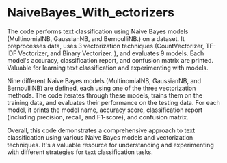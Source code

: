 # NaiveBayes_With_ectorizers
The code performs text classification using Naive Bayes models (MultinomialNB, GaussianNB, and BernoulliNB.) on a dataset. It preprocesses data, uses 3 vectorization techniques  (CountVectorizer, TF-IDF Vectorizer, and Binary Vectorizer. ), and evaluates 9 models. Each model's accuracy, classification report, and confusion matrix are printed. Valuable for learning text classification and experimenting with models.


Nine different Naive Bayes models (MultinomialNB, GaussianNB, and BernoulliNB) are defined, each using one of the three vectorization methods. The code iterates through these models, trains them on the training data, and evaluates their performance on the testing data. For each model, it prints the model name, accuracy score, classification report (including precision, recall, and F1-score), and confusion matrix.

Overall, this code demonstrates a comprehensive approach to text classification using various Naive Bayes models and vectorization techniques. It's a valuable resource for understanding and experimenting with different strategies for text classification tasks.
